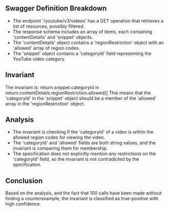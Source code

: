 ## Swagger Definition Breakdown
- The endpoint '/youtube/v3/videos' has a GET operation that retrieves a list of resources, possibly filtered.
- The response schema includes an array of items, each containing 'contentDetails' and 'snippet' objects.
- The 'contentDetails' object contains a 'regionRestriction' object with an 'allowed' array of region codes.
- The 'snippet' object contains a 'categoryId' field representing the YouTube video category.

## Invariant
The invariant is: return.snippet.categoryId in return.contentDetails.regionRestriction.allowed[]
This means that the 'categoryId' in the 'snippet' object should be a member of the 'allowed' array in the 'regionRestriction' object.

## Analysis
- The invariant is checking if the 'categoryId' of a video is within the allowed region codes for viewing the video.
- The 'categoryId' and 'allowed' fields are both string values, and the invariant is comparing them for membership.
- The specification does not explicitly mention any restrictions on the 'categoryId' field, so the invariant is not contradicted by the specification.

## Conclusion
Based on the analysis, and the fact that 100 calls have been made without finding a counterexample, the invariant is classified as true-positive with high confidence.
